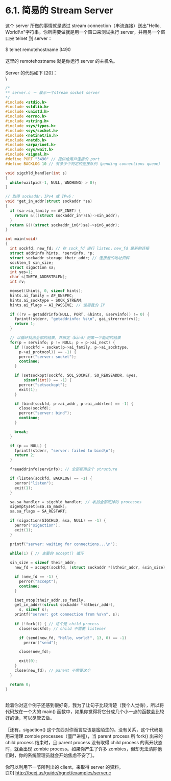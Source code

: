 # 6.1. 简易的 Stream Server

这个 server 所做的事情就是透过 stream connection（串流连接）送出"Hello, World!\n"字符串。你所需要做就是用一个窗口来测试执行 server，并用另一个窗口来 telnet 到 server：\
\
$ telnet remotehostname 3490\
\
这里的 remotehostname 就是你运行 server 的主机名。\
\
Server 的代码如下 \[20]：\
\


```c
/*
** server.c － 展示一个stream socket server
*/
#include <stdio.h>
#include <stdlib.h>
#include <unistd.h>
#include <errno.h>
#include <string.h>
#include <sys/types.h>
#include <sys/socket.h>
#include <netinet/in.h>
#include <netdb.h>
#include <arpa/inet.h>
#include <sys/wait.h>
#include <signal.h>
#define PORT "3490" // 提供给用戶连接的 port
#define BACKLOG 10 // 有多少个特定的连接队列（pending connections queue）

void sigchld_handler(int s)
{
  while(waitpid(-1, NULL, WNOHANG) > 0);
}

// 取得 sockaddr，IPv4 或 IPv6：
void *get_in_addr(struct sockaddr *sa)
{
  if (sa->sa_family == AF_INET) {
    return &(((struct sockaddr_in*)sa)->sin_addr);
  }
  return &(((struct sockaddr_in6*)sa)->sin6_addr);
}

int main(void)
{
  int sockfd, new_fd; // 在 sock_fd 进行 listen，new_fd 是新的连接
  struct addrinfo hints, *servinfo, *p;
  struct sockaddr_storage their_addr; // 连接者的地址资料
  socklen_t sin_size;
  struct sigaction sa;
  int yes=1;
  char s[INET6_ADDRSTRLEN];
  int rv;

  memset(&hints, 0, sizeof hints);
  hints.ai_family = AF_UNSPEC;
  hints.ai_socktype = SOCK_STREAM;
  hints.ai_flags = AI_PASSIVE; // 使用我的 IP

  if ((rv = getaddrinfo(NULL, PORT, &hints, &servinfo)) != 0) {
    fprintf(stderr, "getaddrinfo: %s\n", gai_strerror(rv));
    return 1;
  }

  // 以循环找出全部的结果，并绑定（bind）到第一个能用的结果
  for(p = servinfo; p != NULL; p = p->ai_next) {
    if ((sockfd = socket(p->ai_family, p->ai_socktype,
      p->ai_protocol)) == -1) {
      perror("server: socket");
      continue;
    }

    if (setsockopt(sockfd, SOL_SOCKET, SO_REUSEADDR, &yes,
        sizeof(int)) == -1) {
      perror("setsockopt");
      exit(1);
    }

    if (bind(sockfd, p->ai_addr, p->ai_addrlen) == -1) {
      close(sockfd);
      perror("server: bind");
      continue;
    }

    break;
  }

  if (p == NULL) {
    fprintf(stderr, "server: failed to bind\n");
    return 2;
  }

  freeaddrinfo(servinfo); // 全部都用这个 structure

  if (listen(sockfd, BACKLOG) == -1) {
    perror("listen");
    exit(1);
  }

  sa.sa_handler = sigchld_handler; // 收拾全部死掉的 processes
  sigemptyset(&sa.sa_mask);
  sa.sa_flags = SA_RESTART;

  if (sigaction(SIGCHLD, &sa, NULL) == -1) {
    perror("sigaction");
    exit(1);
  }

  printf("server: waiting for connections...\n");

  while(1) { // 主要的 accept() 循环
  
  sin_size = sizeof their_addr;
    new_fd = accept(sockfd, (struct sockaddr *)&their_addr, &sin_size);

    if (new_fd == -1) {
      perror("accept");
      continue;
    }

    inet_ntop(their_addr.ss_family,
    get_in_addr((struct sockaddr *)&their_addr),
      s, sizeof s);
    printf("server: got connection from %s\n", s);
 
    if (!fork()) { // 这个是 child process
      close(sockfd); // child 不需要 listener

      if (send(new_fd, "Hello, world!", 13, 0) == -1)
        perror("send");

      close(new_fd);

      exit(0);
    }
    close(new_fd); // parent 不需要这个
  }

  return 0;
}
```

\
趁着你对这个例子还感到很好奇，我为了让句子比较清楚（我个人觉得），所以将代码放在一个大的 main() 函数中，如果你觉得将它分成几个小一点的函数会比较好的话，可以尽管去做。\
\
［还有，sigaction() 这个东西对你而言应该是蛮陌生的。没有关系，这个代码是用来清理 zombie processes（僵尸进程），当 parent process 所 fork() 出来的 child process 结束时，且 parent process 没有取得 child process 的离开状态时，就会出现 zombie process。如果你产生了许多 zombies，但却无法清除他们时，你的系统管理员就会开始焦虑不安了］。\
\
你可以利用下一节所列出的 client，来取得 server 的资料。\
\[20] http://beej.us/guide/bgnet/examples/server.c

